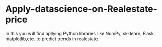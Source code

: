 # Apply-datascience-on-Realestate-price
In this you will find apllying Python libraries like NumPy, sk-learn, Flask, matplotlib,etc.
to predict trends in realestate.
